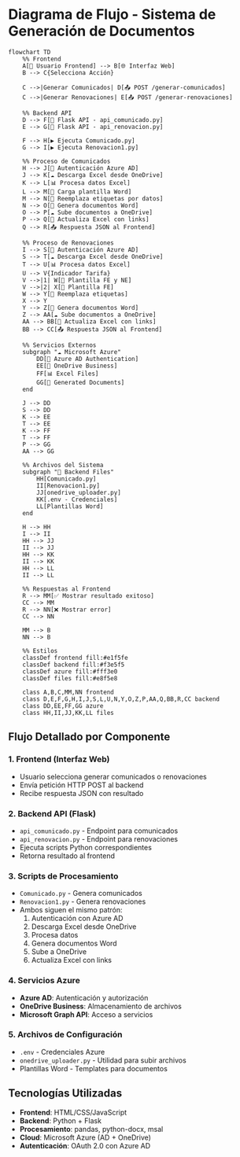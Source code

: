 # Diagrama de Flujo - Sistema de Generación de Documentos

```mermaid
flowchart TD
    %% Frontend
    A[👤 Usuario Frontend] --> B[🌐 Interfaz Web]
    B --> C{Selecciona Acción}
    
    C -->|Generar Comunicados| D[📤 POST /generar-comunicados]
    C -->|Generar Renovaciones| E[📤 POST /generar-renovaciones]
    
    %% Backend API
    D --> F[🔧 Flask API - api_comunicado.py]
    E --> G[🔧 Flask API - api_renovacion.py]
    
    F --> H[▶️ Ejecuta Comunicado.py]
    G --> I[▶️ Ejecuta Renovacion1.py]
    
    %% Proceso de Comunicados
    H --> J[🔐 Autenticación Azure AD]
    J --> K[☁️ Descarga Excel desde OneDrive]
    K --> L[📊 Procesa datos Excel]
    L --> M[📄 Carga plantilla Word]
    M --> N[🔄 Reemplaza etiquetas por datos]
    N --> O[💾 Genera documentos Word]
    O --> P[☁️ Sube documentos a OneDrive]
    P --> Q[🔗 Actualiza Excel con links]
    Q --> R[📤 Respuesta JSON al Frontend]
    
    %% Proceso de Renovaciones
    I --> S[🔐 Autenticación Azure AD]
    S --> T[☁️ Descarga Excel desde OneDrive]
    T --> U[📊 Procesa datos Excel]
    U --> V{Indicador Tarifa}
    V -->|1| W[📄 Plantilla FE y NE]
    V -->|2| X[📄 Plantilla FE]
    W --> Y[🔄 Reemplaza etiquetas]
    X --> Y
    Y --> Z[💾 Genera documentos Word]
    Z --> AA[☁️ Sube documentos a OneDrive]
    AA --> BB[🔗 Actualiza Excel con links]
    BB --> CC[📤 Respuesta JSON al Frontend]
    
    %% Servicios Externos
    subgraph "☁️ Microsoft Azure"
        DD[🔑 Azure AD Authentication]
        EE[📁 OneDrive Business]
        FF[📊 Excel Files]
        GG[📄 Generated Documents]
    end
    
    J --> DD
    S --> DD
    K --> EE
    T --> EE
    K --> FF
    T --> FF
    P --> GG
    AA --> GG
    
    %% Archivos del Sistema
    subgraph "📁 Backend Files"
        HH[Comunicado.py]
        II[Renovacion1.py]
        JJ[onedrive_uploader.py]
        KK[.env - Credenciales]
        LL[Plantillas Word]
    end
    
    H --> HH
    I --> II
    HH --> JJ
    II --> JJ
    HH --> KK
    II --> KK
    HH --> LL
    II --> LL
    
    %% Respuestas al Frontend
    R --> MM[✅ Mostrar resultado exitoso]
    CC --> MM
    R --> NN[❌ Mostrar error]
    CC --> NN
    
    MM --> B
    NN --> B

    %% Estilos
    classDef frontend fill:#e1f5fe
    classDef backend fill:#f3e5f5
    classDef azure fill:#fff3e0
    classDef files fill:#e8f5e8
    
    class A,B,C,MM,NN frontend
    class D,E,F,G,H,I,J,S,L,U,N,Y,O,Z,P,AA,Q,BB,R,CC backend
    class DD,EE,FF,GG azure
    class HH,II,JJ,KK,LL files
```

## Flujo Detallado por Componente

### 1. **Frontend (Interfaz Web)**
- Usuario selecciona generar comunicados o renovaciones
- Envía petición HTTP POST al backend
- Recibe respuesta JSON con resultado

### 2. **Backend API (Flask)**
- `api_comunicado.py` - Endpoint para comunicados
- `api_renovacion.py` - Endpoint para renovaciones
- Ejecuta scripts Python correspondientes
- Retorna resultado al frontend

### 3. **Scripts de Procesamiento**
- `Comunicado.py` - Genera comunicados
- `Renovacion1.py` - Genera renovaciones
- Ambos siguen el mismo patrón:
  1. Autenticación con Azure AD
  2. Descarga Excel desde OneDrive
  3. Procesa datos
  4. Genera documentos Word
  5. Sube a OneDrive
  6. Actualiza Excel con links

### 4. **Servicios Azure**
- **Azure AD**: Autenticación y autorización
- **OneDrive Business**: Almacenamiento de archivos
- **Microsoft Graph API**: Acceso a servicios

### 5. **Archivos de Configuración**
- `.env` - Credenciales Azure
- `onedrive_uploader.py` - Utilidad para subir archivos
- Plantillas Word - Templates para documentos

## Tecnologías Utilizadas
- **Frontend**: HTML/CSS/JavaScript
- **Backend**: Python + Flask
- **Procesamiento**: pandas, python-docx, msal
- **Cloud**: Microsoft Azure (AD + OneDrive)
- **Autenticación**: OAuth 2.0 con Azure AD